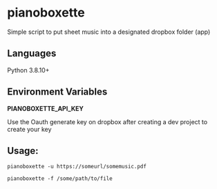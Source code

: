 # pianoboxette

Simple script to put sheet music into a designated dropbox folder (app)

## Languages

Python 3.8.10+

## Environment Variables

**PIANOBOXETTE_API_KEY**

Use the Oauth generate key on dropbox after creating a dev project to
create your key

## Usage:

```
pianoboxette -u https://someurl/somemusic.pdf

pianoboxette -f /some/path/to/file
```